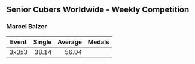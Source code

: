 ## Senior Cubers Worldwide - Weekly Competition
### Marcel Balzer

| Event | Single | Average | Medals |
| -- | --: | --: | :-- |
| [3x3x3](marcel_balzer/333.md) | 38.14 | 56.04 |  |

<!-- Global site tag (gtag.js) - Google Analytics -->
<script async src="https://www.googletagmanager.com/gtag/js?id=UA-86348435-3"></script>
<script>window.dataLayer = window.dataLayer || []; function gtag() {dataLayer.push(arguments);} gtag('js', new Date()); gtag('config', 'UA-86348435-3');</script>
